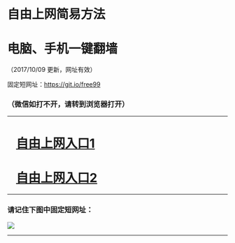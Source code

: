 ﻿# 自由上网简易方法

# 电脑、手机一键翻墙

（2017/10/09 更新，网址有效）

固定短网址：https://git.io/free99

### （微信如打不开，请转到浏览器打开）


***





# &nbsp;&nbsp; <a href="http://ft169895759.fwq-tz-1001.info/fwqtz01.html?t=1009001782 " target="_blank">自由上网入口1</a>
# &nbsp;&nbsp; <a href="http://ft1289025921.fwq-tz-1002.info/fwqtz02.html?t=100900112276 " target="_blank">自由上网入口2</a>
***

### 请记住下图中固定短网址：

<img src="https://s3-us-west-2.amazonaws.com/fwq-1001/yjfq-20170905okok.png" /> 


***

